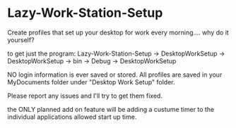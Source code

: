 # Lazy-Work-Station-Setup
Create profiles that set up your desktop for work every morning.... why do it yourself? 

to get just the program:
Lazy-Work-Station-Setup -> DesktopWorkSetup -> DesktopWorkSetup -> bin -> Debug -> DesktopWorkSetup

NO login information is ever saved or stored.
All profiles are saved in your MyDocuments folder under "Desktop Work Setup" folder.

Please report any issues and I'll try to get them fixed.

the ONLY planned add on feature will be adding a custume timer to the individual applications allowed start up time.
